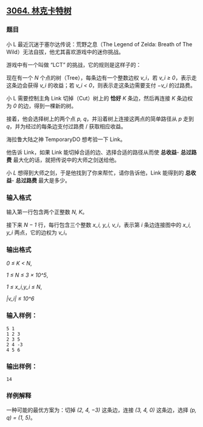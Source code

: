 ## [3064. 林克卡特树](https://www.acwing.com/problem/content/3067/)

### 题目

小 L 最近沉迷于塞尔达传说：荒野之息（The Legend of Zelda: Breath of The Wild）无法自拔，他尤其喜欢游戏中的迷你挑战。

游戏中有一个叫做 “LCT” 的挑战，它的规则是这样子的：

现在有一个 *N* 个点的树（Tree），每条边有一个整数边权 *v_i*，若 *v_i ≥ 0*，表示走这条边会获得 *v_i* 的收益；若 *v_i < 0*，则表示走这条边需要支付 *−v_i* 的过路费。

小 L 需要控制主角 Link 切掉（Cut）树上的 **恰好** *K* 条边，然后再连接 *K* 条边权为 *0* 的边，得到一棵新的树。

接着，他会选择树上的两个点 *p, q*，并沿着树上连接这两点的简单路径从 *p* 走到 *q*，并为经过的每条边支付过路费 / 获取相应收益。

海拉鲁大陆之神 TemporaryDO 想考验一下 Link。

他告诉 Link，如果 Link 能切掉合适的边、选择合适的路径从而使 **总收益**- **总过路费** 最大化的话，就把传说中的大师之剑送给他。

小 *L* 想得到大师之剑，于是他找到了你来帮忙，请你告诉他，Link 能得到的 **总收益**- **总过路费** 最大是多少。

### 输入格式

输入第一行包含两个正整数 *N, K*。

接下来 *N − 1* 行，每行包含三个整数 *x_i, y_i, v_i*，表示第 *i* 条边连接图中的 *x_i, y_i* 两点，它的边权为 *v_i*。

### 输出格式

*0 ≤ K < N*,

*1 ≤ N ≤ 3 × 10^5*,

*1 ≤ x_i,y_i ≤ N*,

*|v_i| ≤ 10^6*

### 输入样例：

```
5 1
1 2 3
2 3 5
2 4 -3
4 5 6
```

### 输出样例：

```
14
```

### 样例解释

一种可能的最优方案为：切掉 *(2, 4, −3)* 这条边，连接 *(3, 4, 0)* 这条边，选择 *(p, q) = (1, 5)*。
